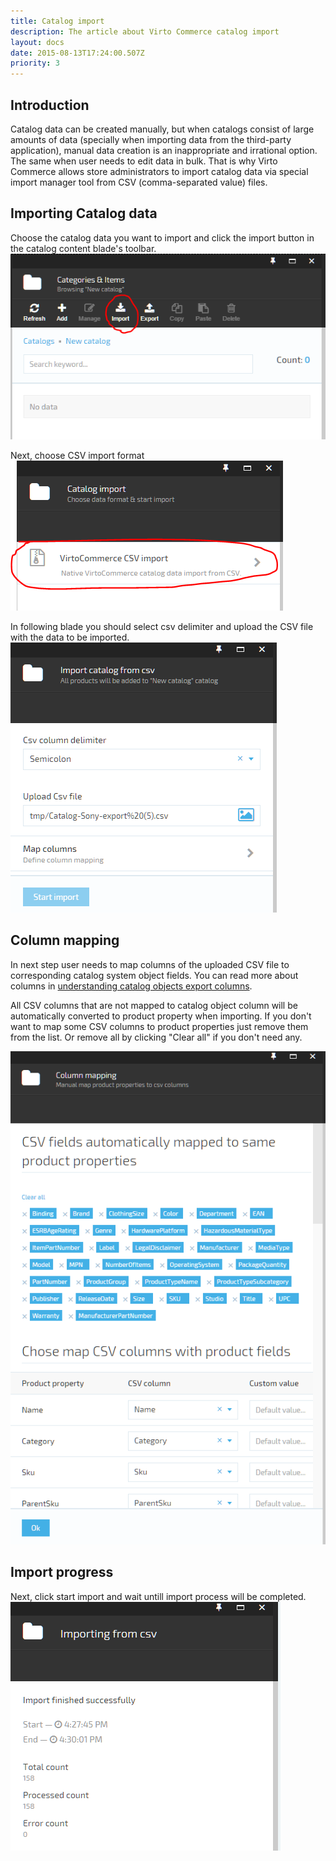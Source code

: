 ```yaml
---
title: Catalog import
description: The article about Virto Commerce catalog import
layout: docs
date: 2015-08-13T17:24:00.507Z
priority: 3
---
```

## Introduction

Catalog data can be created manually, but when catalogs consist of large amounts of data (specially when importing data from the third-party application), manual data creation is an inappropriate and irrational option. The same when user needs to edit data in bulk. That is why Virto Commerce allows store administrators to import catalog data via special import manager tool from CSV (comma-separated value) files.

## Importing Catalog data

Choose the catalog data you want to import and click the import button in the catalog content blade's toolbar.
![](../../../assets/images/docs/base64314b993742e2e44b.png)

Next, choose CSV import format
![](../../../assets/images/docs/base6492b2a7c4abc03078.png)

In following blade you should select csv delimiter and upload the CSV file with the data to be imported.
![](../../../assets/images/docs/base64b0f0d5848f13a3fa.png)

## Column mapping

In next step user needs to map columns of the uploaded CSV file to corresponding catalog system object fields. You can read more about columns in [understanding catalog objects export columns](docs/vc2userguide/merchandise-management/catalog-export).

All CSV columns that are not mapped to catalog object column will be automatically converted to product property when importing. If you don't want to map some CSV columns to product properties just remove them from the list. Or remove all by clicking "Clear all" if you don't need any.

![](../../../assets/images/docs/base64716a5adfef2ed98f.png)

## Import progress

Next, click start import and wait untill import process will be completed.
![](../../../assets/images/docs/base64a4f035f7ce9c3ad1.png)
